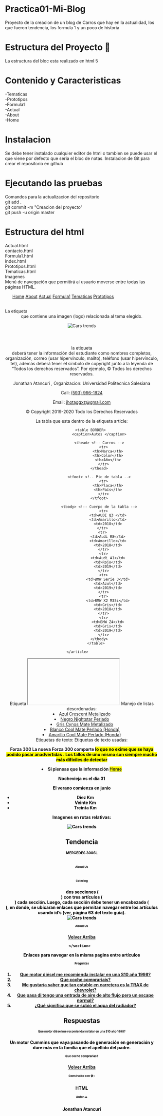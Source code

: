 # Practica01-Mi-Blog
Proyecto de la creacion de un blog de Carros que hay en la actualidad, los que fueron tendencia, los formula 1 y un poco de historia 
# Estructura del Proyecto 🚀
La estructura del bloc esta realizado   en html 5 
# Contenido y Caracteristicas 
-Tematicas  
-Prototipos  
-Formula1  
-Actual  
-About  
-Home  
# Instalacion
Se debe tener instalado cualquier editor de html o tambien se puede usar el que viene por defecto que seria el bloc de notas.
Instalacion de Git para crear el repositorio en github
# Ejecutando las pruebas
Comandos para la actualizacion del repositorio  
git add .  
git commit -m "Creacion del proyecto"  
git push -u origin master  
# Estructura del html  
Actual.html  
contacto.html    
Formula1.html  
index.html  
Prototipos.html  
Tematicas.html  
Imagenes  
Menú de navegación que permitirá al usuario moverse entre todas las páginas HTML.  
        <nav>
            <ul>
                <a href="index.html">Home</a>
                <a href="contacto.html">About</a>
                <a href="Actual.html">Actual</a>
                <a href="Formula1.html">Formula1</a>
                <a href="Tematicas.html">Tematicas</a>
                <a href="Prototipos.html">Prototipos</a>
            </ul>
        </nav>  
La etiqueta <header> que contiene una imagen (logo) relacionada al tema elegido.  
<header>
      <img src="Imagenes/logo.jpg" alt=" Cars trends " />
   </header>  
la etiqueta <footer> deberá tener la información del estudiante como nombres completos, organización, correo (usar hipervínculo, mailto), teléfono (usar hipervínculo, tel), además deberá tener el símbolo de copyright junto a la leyenda de “Todos los derechos reservados”. Por ejemplo, © Todos los derechos reservados.    
<footer>  
      <p>Jonathan Atancuri , Organizacion: Universidad Politecnica Salesiana</p>
      <p></p>Call: <a href="tel:+5939961424">(593) 996-1824</a> </p>
      <p>Email: <a href="mailto:jhotaggxz@gmail.com"> jhotaggxz@gmail.com</a></p>   
      <p>&#169; Copyright 2019-2020 Todo los Derechos Reservados</p>
    </footer>  
La tabla que esta dentro de la etiqueta article:  

   <section>
      <article>

            <table BORDER>
                    <caption>Autos </caption>
                 
                    <thead> <!-- Carros -->
                        <tr>
                            <th>Marca</th>
                            <th>Color</th>
                            <th>Año</th>
                        </tr>
                    </thead>
                 
                    <tfoot> <!-- Pie de tabla -->
                        <tr>
                            <th>Placa</th>
                            <th>País</th>
                        </tr>
                    </tfoot>
                 
                    <tbody> <!-- Cuerpo de la tabla -->
                        <tr>
                            <td>AUDI Q3 </td>
                            <td>Amarillo</td>
                            <td>2018</td>
                       </tr>
                       <tr>
                            <td>Audi R8</td>
                            <td>Amarillo</td>
                            <td>2018</td>
                        </tr>
                        <tr>
                            <td>Audi A1</td>
                            <td>Rojo</td>
                            <td>2019</td>
                        </tr>
                        <tr>
                            <td>BMW Serie 3</td>
                            <td>Azul</td>
                            <td>2019</td>
                        </tr>
                        <tr>
                            <td>BMW X2 M35i</td>
                            <td>Gris</td>
                            <td>2018</td>
                        </tr>
                        <tr>
                            <td>BMW Z4</td>
                            <td>Gris</td>
                            <td>2019</td>
                        </tr>
                    </tbody>
                 </table>
                 
      </article>      
   </section>  
  Etiqueta <iframe> para el video de youtube:  
<iframe width="560" height="315" src="https://www.youtube.com/embed/oHmZa_iYZz8" frameborder="0" allow="accelerometer; autoplay; encrypted-media; gyroscope; picture-in-picture" allowfullscreen></iframe>    
Manejo de listas desordenadas:    
<u><li>Azul Crescent Metalizado</li></u>
            <u><li>Negro Nightstar Perlado</li></u>
            <u><li>Gris Cynos Mate Metalizado</li></u>
            <u><li>Blanco Cool Mate Perlado (Honda)</li></u>
            <u><li>Amarillo Cool Mate Perlado (Honda)</li></u>    
Etiquetas de texto:    
Etiquetas de texto usadas:  
<strong>  

<p> <strong>Forza 300 </strong>La nueva Forza 300 comparte 
<mark>
<mark>lo que no exime que se haya podido pasar anadvertidas </mark>. Los fallos de uno mismo son siempre mucho más difíciles de detectar</li>    
                <li>Si piensas que la información  <mark>
<a>
<a href="index.html">Home</a>
<time>
<p><time datetime="2015-12-31 23:59">Nochevieja es el día 31</time></p>
<p><time datetime="2015-06-11">El verano comienza en junio</time></p>
<data>
<ul>
   <li><data value="10">Diez Km</data></li>
   <li><data value="20">Veinte Km</data></li>
   <li><data value="30">Treinta Km</data></li>
 </ul>  
 
Imagenes en rutas relativas:  
<section>
      <article>
            <img src="Imagenes/chevrolet-camaro-camaro-primera-y-quinta-generacic3b3n-2.jpg" alt=" Cars trends " />  
            
<section>  
       <article>
         <header id="pagetop">
            <h2>Tendencia</h2>
            <h1>MERCEDES 300SL </h1>
            <img src="Imagenes/ford-shelby-gt500-old-and-new.jpg" alt=""  />  
            
 <article>
                <h1>About Us</h1>
                <img src="Imagenes/car-amarillo.jpg" alt=""  />  
 <article>
                <h1>Catering</h1>
                <img src="Imagenes/ferrari-rojo.jpg" alt=""/>  
 dos secciones (<section>) con tres artículos (<article>) cada sección. Luego, cada sección debe tener un encabezado (<header>), en donde, se ubicaran enlaces que permitan navegar entre los artículos usando id’s (ver, página 63 del texto guía).  
 <section>
      <article>
            <img src="Imagenes/chevrolet-camaro-camaro-primera-y-quinta-generacic3b3n-2.jpg" alt=" Cars trends " />  
  <article>
                <h1>About Us</h1>  
      </article>  
             <a href="#pagetop"><p>Volver Arriba </p></a>
  
    </section>  
   Enlaces para navegar en la misma pagina entre artículos  
   <h1>Preguntas</h1>
        <ol>
            <li><a href="#faq1">Que motor diésel me recomienda instalar en una S10 año 1998?</a></li>
            <li><a href="#faq2">Que coche comprariais?</a></li>
            <li><a href="#faq3">Me gustaría saber que tan estable en carretera es la TRAX de chevrolet?</a></li>
            <li><a href="#faq4">Que pasa di tengo una entrada de aire de alto flujo pero un escape normal?</a></li>
            <li><a href="#faq5">¿Qué significa que se subió el agua del radiador?</a></li>  
        </ol>  
  <h2>Respuestas</h2>
        <h1 id="faq1">Que motor diésel me recomienda instalar en una S10 año 1998?</h1>
        <p>Un motor Cummins que vaya pasando de generación en generación y dure más en 
        la familia que el apellido del padre.</p> 
        <h1 id="faq2">Que coche comprarias?</h1>  
  <a href="#pagetop"><p>Volver Arriba </p></a>  
  

      
        


               
          

               
           



  
   



# Construido con 🛠️ :
HTML
# Autor ✒️
Jonathan Atancuri  
